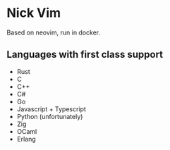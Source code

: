 # Nick Vim
Based on neovim, run in docker. 

## Languages with first class support

- Rust
- C
- C++
- C#
- Go
- Javascript + Typescript
- Python (unfortunately)
- Zig
- OCaml
- Erlang

